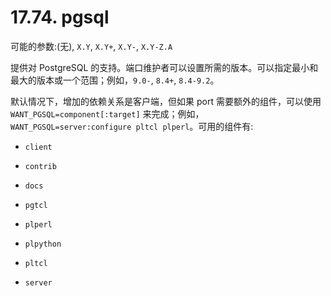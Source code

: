# 17.74. pgsql

可能的参数:(无), `X.Y`, `X.Y+`, `X.Y-`, `X.Y-Z.A`

提供对 PostgreSQL 的支持。端口维护者可以设置所需的版本。可以指定最小和最大的版本或一个范围；例如，`9.0-`, `8.4+`, `8.4-9.2`。

默认情况下，增加的依赖关系是客户端，但如果 port 需要额外的组件，可以使用 `WANT_PGSQL=component[:target]` 来完成；例如， `WANT_PGSQL=server:configure pltcl plperl`。可用的组件有:

* `client`

* `contrib`

* `docs`

* `pgtcl`

* `plperl`

* `plpython`

* `pltcl`

* `server`
